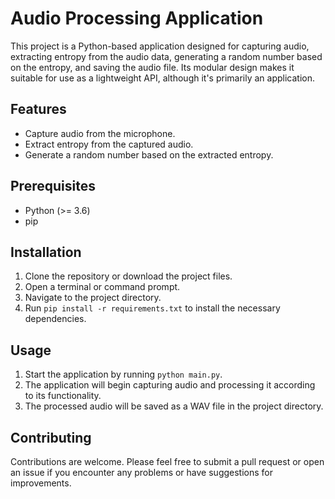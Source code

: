 # Audio Processing Application

This project is a Python-based application designed for capturing audio, extracting entropy from the audio data, generating a random number based on the entropy, and saving the audio file. Its modular design makes it suitable for use as a lightweight API, although it's primarily an application.

## Features

- Capture audio from the microphone.
- Extract entropy from the captured audio.
- Generate a random number based on the extracted entropy.

## Prerequisites

- Python (>= 3.6)
- pip

## Installation

1. Clone the repository or download the project files.
2. Open a terminal or command prompt.
3. Navigate to the project directory.
4. Run `pip install -r requirements.txt` to install the necessary dependencies.

## Usage

1. Start the application by running `python main.py`.
2. The application will begin capturing audio and processing it according to its functionality.
3. The processed audio will be saved as a WAV file in the project directory.

## Contributing

Contributions are welcome. Please feel free to submit a pull request or open an issue if you encounter any problems or have suggestions for improvements.